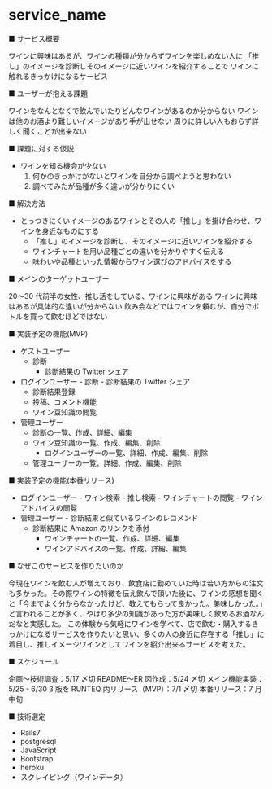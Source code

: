 # service_name

■ サービス概要

ワインに興味はあるが、ワインの種類が分からずワインを楽しめない人に
「推し」のイメージを診断しそのイメージに近いワインを紹介することで
ワインに触れるきっかけになるサービス

■ ユーザーが抱える課題

ワインをなんとなくで飲んでいたりどんなワインがあるのか分からない
ワインは他のお酒より難しいイメージがあり手が出せない
周りに詳しい人もおらず詳しく聞くことが出来ない

■ 課題に対する仮説

- ワインを知る機会が少ない
  1. 何かのきっかけがないとワインを自分から調べようと思わない
  2. 調べてみたが品種が多く違いが分かりにくい

■ 解決方法

- とっつきにくいイメージのあるワインとその人の「推し」を掛け合わせ、ワインを身近なものにする
  - 「推し」のイメージを診断し、そのイメージに近いワインを紹介する
  - ワインチャートを用い品種ごとの違いを分かりやすく伝える
  - 味わいや品種といった情報からワイン選びのアドバイスをする

■ メインのターゲットユーザー

20〜30 代前半の女性、推し活をしている、ワインに興味がある
ワインに興味はあるが具体的な違いが分からない
飲み会などではワインを頼むが、自分でボトルを買って飲むほどではない

■ 実装予定の機能(MVP)

- ゲストユーザー
  - 診断
    - 診断結果の Twitter シェア
- ログインユーザー - 診断 - 診断結果の Twitter シェア
  - 診断結果登録
  - 投稿、コメント機能
  - ワイン豆知識の閲覧
- 管理ユーザー
  - 診断の一覧、作成、詳細、編集
  - ワイン豆知識の一覧、作成、編集、削除
    - ログインユーザーの一覧、詳細、作成、編集、削除
  - 管理ユーザーの一覧、詳細、作成、編集、削除

■ 実装予定の機能(本番リリース)

- ログインユーザー - ワイン検索 - 推し検索 - ワインチャートの閲覧 - ワインアドバイスの閲覧
- 管理ユーザー - 診断結果と似ているワインのレコメンド
  - 診断結果に Amazon のリンクを添付
    - ワインチャートの一覧、作成、詳細、編集
    - ワインアドバイスの一覧、作成、詳細、編集

■ なぜこのサービスを作りたいのか

今現在ワインを飲む人が増えており、飲食店に勤めていた時は若い方からの注文も多かった。その際ワインの特徴を伝え飲んで頂いた後に、ワインの感想を聞くと「今までよく分からなかったけど、教えてもらって良かった。美味しかった。」と言われることが多く、やはり多少の知識があった方が美味しく飲めるお酒なんだなと実感した。
この体験から気軽にワインを学べて、店で飲む・購入するきっかけになるサービスを作りたいと思い、多くの人の身近に存在する「推し」に着目し、推しイメージワインとしてワインを紹介出来るサービスを考えた。

■ スケジュール

企画〜技術調査：5/17 〆切
README〜ER 図作成：5/24 〆切
メイン機能実装：5/25 - 6/30
β 版を RUNTEQ 内リリース（MVP）：7/1 〆切
本番リリース：7 月中旬

■ 技術選定

- Rails7
- postgresql
- JavaScript
- Bootstrap
- heroku
- スクレイピング（ワインデータ）
